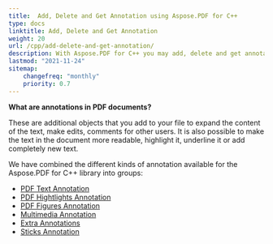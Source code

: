 ```yaml
---
title:  Add, Delete and Get Annotation using Aspose.PDF for C++
type: docs
linktitle: Add, Delete and Get Annotation
weight: 20
url: /cpp/add-delete-and-get-annotation/
description: With Aspose.PDF for C++ you may add, delete and get annotation from your PDF file. Check all lists of annotations to resolve your task.
lastmod: "2021-11-24"
sitemap:
    changefreq: "monthly"
    priority: 0.7
---
```


**What are annotations in PDF documents?**

These are additional objects that you add to your file to expand the content of the text, make edits, comments for other users. It is also possible to make the text in the document more readable, highlight it, underline it or add completely new text.

We have combined the different kinds of annotation available for the Aspose.PDF for C++ library into groups:

- [PDF Text Annotation](/pdf/cpp/text-annotation/)
- [PDF Hightlights Annotation](/pdf/cpp/hightlights-annotation/)
- [PDF Figures Annotation](/pdf/cpp/figures-annotation/)
- [Multimedia Annotation](/pdf/cpp/multimedia-annotation/)
- [Extra Annotations](/pdf/cpp/extra-annotations/)
- [Sticks Annotation](/pdf/cpp/sticks-annotations/)
